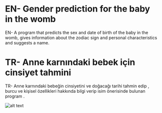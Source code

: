 # EN- Gender prediction for the baby in the womb
EN- A program that predicts the sex and date of birth of the baby in the womb, gives information about the zodiac sign and personal characteristics and suggests a name.

# TR- Anne karnındaki bebek için cinsiyet tahmini
TR- Anne karnındaki bebeğin cinsiyetini ve doğacağı tarihi tahmin edip , burcu ve kişisel özellikleri hakkında bilgi verip isim önerisinde bulunan program .

![alt text]([http://url/to/img.png](https://sneakpeektest.com/wp-content/uploads/2020/02/What-is-a-Gender-Reveal-min.jpg))
